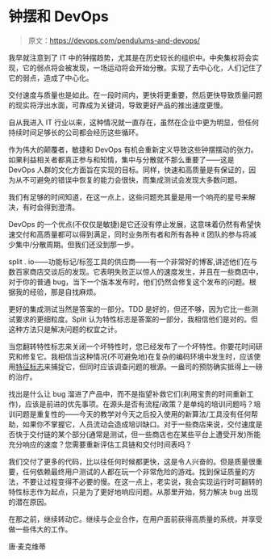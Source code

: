 # 钟摆和 DevOps

> 原文：<https://devops.com/pendulums-and-devops/>

我早就注意到了 IT 中的钟摆趋势，尤其是在历史较长的组织中。中央集权将会实现，它的弱点将会被发现，一场运动将会开始分散。实现了去中心化，人们记住了它的弱点，造成了中心化。

交付速度与质量也是如此。在一段时间内，更快将更重要，然后更快导致质量问题的现实将浮出水面，可靠成为关键词，导致更好产品的推出速度更慢。

自从我进入 IT 行业以来，这种情况就一直存在，虽然在企业中更为明显，但任何持续时间足够长的公司都会经历这些循环。

作为伟大的颠覆者，敏捷和 DevOps 有机会重新定义导致这些钟摆摆动的张力。如果利益相关者都真正参与和知情，集中与分散就不那么重要了——这是 DevOps 人群的文化方面旨在实现的目标。同样，快速和高质量是有保证的，因为从不可避免的错误中恢复的能力会很快，而集成测试会发现大多数问题。

我们有足够的时间知道，在这一点上，这些问题充其量是用一个响亮的星号来解决，有时会得到澄清。

DevOps 的一个优点(不仅仅是敏捷)是它还没有停止发展，这意味着仍然有希望快速交付和高质量都可以得到满足，同时业务所有者和所有各种 it 团队的参与将减少集中/分散周期。但我们还没到那一步。

split . io——功能标记/标签工具的供应商——有一个非常好的博客,讲述他们在与数百家商店交谈后的发现。它表明失败正以惊人的速度发生，并且在一些商店中，对于你的普通 bug，当下一个版本发布时，他们仍然会修复这个发布的问题。根据我的经验，那是自找麻烦。

更好的集成测试当然是答案的一部分。TDD 是好的，但还不够，因为它比一些测试要求的更细粒度。Split 认为特性标志是答案的一部分，我相信他们是对的。但这种方法只是解决问题的权宜之计。

当您翻转特性标志来关闭一个坏特性时，您已经发布了一个坏特性。你要花时间研究和修复它。我相信当这种情况(不可避免地)在复杂的编码环境中发生时，应该使用[特征标志](https://devops.com/how-product-managers-can-take-back-control-with-feature-flags/)来捕捉它，但同时应该调查问题的根源。一盎司的预防确实抵得上一磅的治疗。

找出是什么让 bug 溜进了产品中，而不是指望补救它们(利用宝贵的时间重新工作)，应该是前进的优先事项。在源头是否有流程/政策？是单纯的培训问题吗？培训问题是重复性的——今天的教学对今天之后投入使用的新算法/工具没有任何帮助，如果你不掌握它，人员流动会造成培训缺口。对于一些商店来说，交付速度是否快于交付链的某个部分(通常是测试，但一些商店也在某些平台上遭受开发)所能充分响应的速度？您需要重新评估工具链和交付时间表吗？

我们交付了更多的代码，比以往任何时候都更快，这是令人兴奋的。但是质量很重要，任何依赖最终用户测试的人都在玩一个非常危险的游戏。找到保证质量的方法，不要让过程变得不必要的慢。在这一点上，老实说，我会实现运行时可翻转的特性标志作为起点，只是为了更好地响应问题。从那里开始，努力解决 bug 出现的潜在原因。

在那之前，继续转动它。继续与企业合作，在用户面前获得高质量的系统，并享受做一些伟大的工作。

唐·麦克维蒂